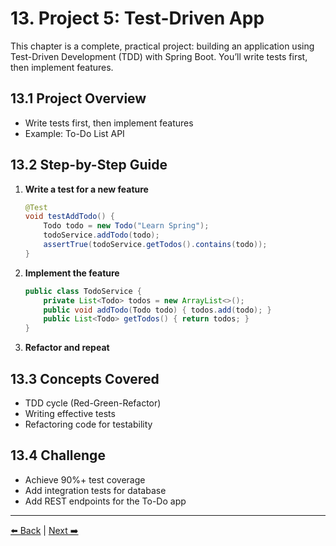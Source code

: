 # 13. Project 5: Test-Driven App

This chapter is a complete, practical project: building an application using Test-Driven Development (TDD) with Spring Boot. You’ll write tests first, then implement features.

## 13.1 Project Overview
- Write tests first, then implement features
- Example: To-Do List API

## 13.2 Step-by-Step Guide
1. **Write a test for a new feature**
   ```java
   @Test
   void testAddTodo() {
       Todo todo = new Todo("Learn Spring");
       todoService.addTodo(todo);
       assertTrue(todoService.getTodos().contains(todo));
   }
   ```
2. **Implement the feature**
   ```java
   public class TodoService {
       private List<Todo> todos = new ArrayList<>();
       public void addTodo(Todo todo) { todos.add(todo); }
       public List<Todo> getTodos() { return todos; }
   }
   ```
3. **Refactor and repeat**

## 13.3 Concepts Covered
- TDD cycle (Red-Green-Refactor)
- Writing effective tests
- Refactoring code for testability

## 13.4 Challenge
- Achieve 90%+ test coverage
- Add integration tests for database
- Add REST endpoints for the To-Do app

---
[⬅️ Back](./12-testing.md) | [Next ➡️](./14-advanced-topics.md)
